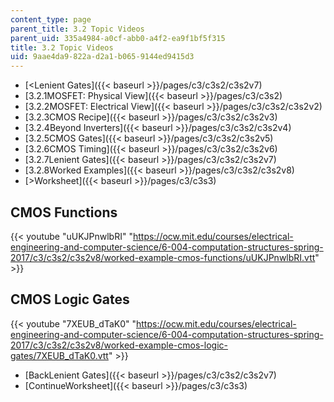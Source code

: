 ```yaml
---
content_type: page
parent_title: 3.2 Topic Videos
parent_uid: 335a4984-a0cf-abb0-a4f2-ea9f1bf5f315
title: 3.2 Topic Videos
uid: 9aae4da9-822a-d2a1-b065-9144ed9415d3
---
```


*   [<Lenient Gates]({{< baseurl >}}/pages/c3/c3s2/c3s2v7)
*   [3.2.1MOSFET: Physical View]({{< baseurl >}}/pages/c3/c3s2)
*   [3.2.2MOSFET: Electrical View]({{< baseurl >}}/pages/c3/c3s2/c3s2v2)
*   [3.2.3CMOS Recipe]({{< baseurl >}}/pages/c3/c3s2/c3s2v3)
*   [3.2.4Beyond Inverters]({{< baseurl >}}/pages/c3/c3s2/c3s2v4)
*   [3.2.5CMOS Gates]({{< baseurl >}}/pages/c3/c3s2/c3s2v5)
*   [3.2.6CMOS Timing]({{< baseurl >}}/pages/c3/c3s2/c3s2v6)
*   [3.2.7Lenient Gates]({{< baseurl >}}/pages/c3/c3s2/c3s2v7)
*   [3.2.8Worked Examples]({{< baseurl >}}/pages/c3/c3s2/c3s2v8)
*   [\>Worksheet]({{< baseurl >}}/pages/c3/c3s3)

CMOS Functions
--------------

{{< youtube "uUKJPnwlbRI" "https://ocw.mit.edu/courses/electrical-engineering-and-computer-science/6-004-computation-structures-spring-2017/c3/c3s2/c3s2v8/worked-example-cmos-functions/uUKJPnwlbRI.vtt" >}}

CMOS Logic Gates
----------------

{{< youtube "7XEUB_dTaK0" "https://ocw.mit.edu/courses/electrical-engineering-and-computer-science/6-004-computation-structures-spring-2017/c3/c3s2/c3s2v8/worked-example-cmos-logic-gates/7XEUB_dTaK0.vtt" >}}

*   [BackLenient Gates]({{< baseurl >}}/pages/c3/c3s2/c3s2v7)
*   [ContinueWorksheet]({{< baseurl >}}/pages/c3/c3s3)